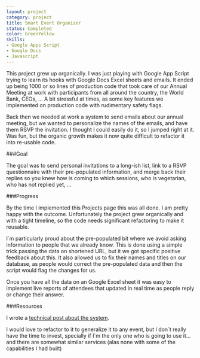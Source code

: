```yaml
---
layout: project
category: project
title: Smart Event Organizer
status: Completed 
color: GreenYellow
skills:
- Google Apps Script
- Google Docs
- Javascript 
---
```


This project grew up organically. I was just playing with Google
App Script trying to learn its hooks with Google Docs Excel sheets and
emails. It ended up being 1000 or so lines of production code that took
care of our Annual Meeting at work with participants from all around the
country, the World Bank, CEOs, ... A bit stressful at times, as some key
features we implemented on production code with rudimentary safety
flags.

Back then we needed at work a system to send emails about our
annual meeting, but we wanted to personalize the names of the emails,
and have them RSVP the invitation. I thought I could easily do it, so I
jumped right at it. Was fun, but the organic growth makes it now quite
difficult to refactor it into re-usable code.

###Goal

The goal was to send personal invitations to a long-ish list, link to a
RSVP questionnaire with their pre-populated information, and merge back their
replies so you knew how is coming to which sessions, who is vegetarian,
who has not replied yet, ...

###Progress

By the time I implemented this Projects page this was all done. I am
pretty happy with the outcome. Unfortunately the project grew
organically and with a tight timeline, so the code needs significant
refactoring to make it reusable.

I´m particularly proud about the pre-populated bit where we avoid asking
information to people that we already know. This is done using a simple
trick passing the data on shortened URL, but it we got specific positive feedback
about this. It also allowed us to fix their names and titles on our database, as people would
correct the pre-populated data and then the script would flag the changes
for us.

Once you have all the data on an Google Excel sheet it was easy to
implement live reports of attendees that updated in real time as people
reply or change their answer.

###Resources

I wrote a [technical post about the
system](/2012/05/18/case-study-for-an-invitation-system-using-google-apps-script/). 

I would love to refactor to it to generalize it to any event, but I
don´t really have the time to invest, specially if I´m the only one who
is going to use it... and there are somewhat similar services (alas none
with some of the capabilities I had built)
